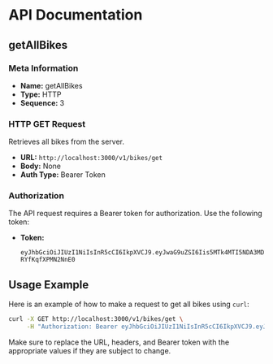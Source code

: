 # API Documentation

## getAllBikes

### Meta Information

- **Name:** getAllBikes
- **Type:** HTTP
- **Sequence:** 3

### HTTP GET Request

Retrieves all bikes from the server.

- **URL:** `http://localhost:3000/v1/bikes/get`
- **Body:** None
- **Auth Type:** Bearer Token

### Authorization

The API request requires a Bearer token for authorization. Use the following token:

- **Token:**
  ```
  eyJhbGciOiJIUzI1NiIsInR5cCI6IkpXVCJ9.eyJwaG9uZSI6Iis5MTk4MTI5NDA3MDYiLCJ1aWQiOiJhZnJ3dXZkXzFqIn0.se2WRRJhST9uvOyhTwunvJiiMYD-RYfKqfXPMN2NnE0
  ```

## Usage Example

Here is an example of how to make a request to get all bikes using `curl`:

```sh
curl -X GET http://localhost:3000/v1/bikes/get \
     -H "Authorization: Bearer eyJhbGciOiJIUzI1NiIsInR5cCI6IkpXVCJ9.eyJwaG9uZSI6Iis5MTk4MTI5NDA3MDYiLCJ1aWQiOiJhZnJ3dXZkXzFqIn0.se2WRRJhST9uvOyhTwunvJiiMYD-RYfKqfXPMN2NnE0"
```

Make sure to replace the URL, headers, and Bearer token with the appropriate values if they are subject to change.